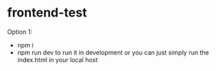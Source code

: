 # frontend-test

Option 1:
  - npm i
  - npm run dev to run it in development or you can just simply run the index.html in your local host
